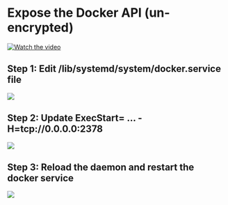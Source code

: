 # Expose the Docker API (un-encrypted)
[![Watch the video](https://img.youtube.com/vi/ipECJ18UPwg/maxresdefault.jpg)]([https://youtu.be/vt5fpE0bzSY](https://youtu.be/ipECJ18UPwg))
## Step 1: Edit /lib/systemd/system/docker.service file
![](images/1.jpg)

## Step 2: Update ExecStart= ... -H=tcp://0.0.0.0:2378
![](images/3.jpg)

## Step 3: Reload the daemon and restart the docker service
![](images/1.jpg)
